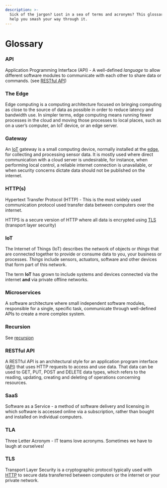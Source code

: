 ```yaml
---
description: >-
  Sick of the jargon? Lost in a sea of terms and acronyms? This glossary will
  help you smash your way through it.
---
```


# Glossary

### API

Application Programming Interface (API) - A well-defined _language_ to allow different software modules to communicate with each other to share data or commands. (see [RESTful API](glossary.md#restful-api))

### The Edge

Edge computing is a computing architecture focused on bringing computing as close to the source of data as possible in order to reduce latency and bandwidth use. In simpler terms, edge computing means running fewer processes in the cloud and moving those processes to local places, such as on a user’s computer, an IoT device, or an edge server.

### Gateway

An [IoT](glossary.md#iot) gateway is a small computing device, normally installed at the [edge](glossary.md#the-edge), for collecting and processing sensor data. It is mostly used where direct communication with a cloud server is undesirable, for instance, when performing local control, a reliable internet connection is unavailable, or when security concerns dictate data should not be published on the internet.

### HTTP(s)

Hypertext Transfer Protocol (HTTP) - This is the most widely used communication protocol used transfer data between computers over the internet.&#x20;

HTTPS is a secure version of HTTP where all data is encrypted using [TLS](glossary.md#tls) (transport layer security)

### IoT

The Internet of Things (IoT) describes the network of objects or _things_ that are connected together to provide or consume data to you, your business or processes. _Things_ include sensors, actuators, software and other devices that form part of this network.

The term **IoT** has grown to include systems and devices connected via the internet **and** via private offline networks.

### Microservices

A software architecture where small independent software modules, responsible for a single, specific task, communicate through well-defined APIs to create a more complex system.

### Recursion

See [recursion](glossary.md#recursion)

### RESTful API

A RESTful API is an architectural style for an application program interface ([API](glossary.md#api)) that uses HTTP requests to access and use data. That data can be used to GET, PUT, POST and DELETE data types, which refers to the reading, updating, creating and deleting of operations concerning resources.

### SaaS

Software as a Service - a method of software delivery and licensing in which software is accessed online via a subscription, rather than bought and installed on individual computers.

### TLA

Three Letter Acronym - IT teams love acronyms. Sometimes we have to laugh at ourselves!

### TLS

Transport Layer Security is a cryptographic protocol typically used with [HTTP](glossary.md#http-s) to secure data transferred between computers or the internet or your private network.
